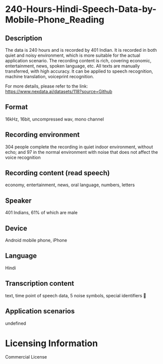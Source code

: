 # 240-Hours-Hindi-Speech-Data-by-Mobile-Phone_Reading


## Description
The data is 240 hours and is recorded by 401 Indian. It is recorded in both quiet and noisy environment, which is more suitable for the actual application scenario. The recording content is rich, covering economic, entertainment, news, spoken language, etc. All texts are manually transferred, with high accuracy. It can be applied to speech recognition, machine translation, voiceprint recognition.

For more details, please refer to the link: https://www.nexdata.ai/datasets/118?source=Github


## Format
16kHz, 16bit, uncompressed wav, mono channel

## Recording environment
304 people complete the recording in quiet indoor environment, without echo; and 97 in the normal environment with noise that does not affect the voice recognition

## Recording content (read speech)
economy, entertainment, news, oral language, numbers, letters

## Speaker
401 Indians, 61% of which are male

## Device
Android mobile phone, iPhone

## Language
Hindi

## Transcription content
text, time point of speech data, 5 noise symbols, special identifiers 

## Application scenarios
undefined

# Licensing Information
Commercial License

